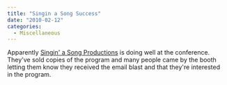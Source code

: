 ```yaml
---
title: "Singin a Song Success"
date: "2010-02-12"
categories: 
  - Miscellaneous
---
```


Apparently [Singin' a Song Productions](http://www.singinasong.com/) is doing well at the conference. They've sold copies of the program and many people came by the booth letting them know they received the email blast and that they're interested in the program.
